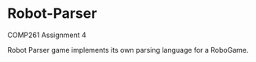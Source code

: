 # Robot-Parser
COMP261 Assignment 4 

Robot Parser game implements its own parsing language for a RoboGame.
